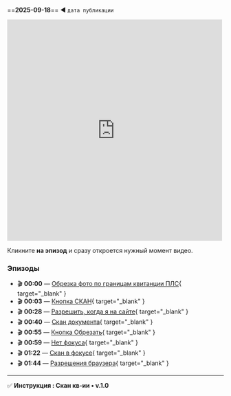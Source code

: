 ==**2025-09-18**== ◄ `дата публикации`
<iframe width="500" height="515" src="https://www.youtube.com/embed/wnBVOTwFgDk" frameborder="0" allowfullscreen></iframe>

Кликните **на эпизод** и сразу откроется нужный момент видео.

### Эпизоды

- 🎬 **00:00** — [Обрезка фото по границам квитанции ПЛС](https://youtu.be/wnBVOTwFgDk?t=0){ target="_blank" }
- 🎬 **00:03** — [Кнопка СКАН](https://youtu.be/wnBVOTwFgDk4?t=3){ target="_blank" }
- 🎬 **00:28** — [Разрешить, когда я на сайте](https://youtu.be/wnBVOTwFgDk4?t=28){ target="_blank" }
- 🎬 **00:40** — [Скан документа](https://youtu.be/wnBVOTwFgDk4?t=40){ target="_blank" }
- 🎬 **00:55** — [Кнопка Обрезать](https://youtu.be/wnBVOTwFgDk4?t=55){ target="_blank" }
- 🎬 **00:59** — [Нет фокуса](https://youtu.be/wnBVOTwFgDk4?t=59){ target="_blank" }
- 🎬 **01:22** — [Скан в фокусе](https://youtu.be/wnBVOTwFgDk4?t=82){ target="_blank" }
- 🎬 **01:44** — [Разрешения браузера](https://youtu.be/wnBVOTwFgDk4?t=104){ target="_blank" }

---

✅ **Инструкция : Скан кв-ии • v.1.0**
